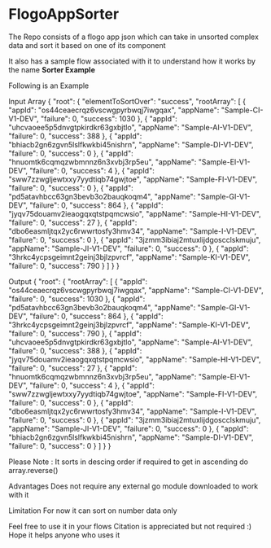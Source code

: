 # FlogoAppSorter
The Repo consists of a flogo app json which can take in unsorted complex data and sort it based on one of its component

It also has a sample flow associated with it to understand how it works by the name <b>Sorter Example</b>

Following is an Example 

Input Array
{
  "root": {
    "elementToSortOver": "success",
    "rootArray": [
      {
        "appId": "os44ceaecrqz6vscwgpyrbwqj7iwgqax",
        "appName": "Sample-CI-V1-DEV",
        "failure": 0,
        "success": 1030
      },
      {
        "appId": "uhcvaoee5p5dnvgtpkirdkr63gxbjtlo",
        "appName": "Sample-AI-V1-DEV",
        "failure": 0,
        "success": 388
      },
      {
        "appId": "bhiacb2gn6zgvn5lslfkwkbi45nishrn",
        "appName": "Sample-DI-V1-DEV",
        "failure": 0,
        "success": 0
      },
      {
        "appId": "hnuomtk6cqmqzwbmnnz6n3xvbj3rp5eu",
        "appName": "Sample-EI-V1-DEV",
        "failure": 0,
        "success": 4
      },
      {
        "appId": "sww7zzwgljewtxxy7yydtiqb74gwjtoe",
        "appName": "Sample-FI-V1-DEV",
        "failure": 0,
        "success": 0
      },
      {
        "appId": "pd5atavhbcc63gn3bevb3o2bauqkoqm4",
        "appName": "Sample-GI-V1-DEV",
        "failure": 0,
        "success": 864
      },
      {
        "appId": "jyqv75douamv2ieaogqxqtstpqmcwsio",
        "appName": "Sample-HI-V1-DEV",
        "failure": 0,
        "success": 27
      },
      {
        "appId": "dbo6easmljtqx2yc6rwwrtosfy3hmv34",
        "appName": "Sample-I-V1-DEV",
        "failure": 0,
        "success": 0
      },
      {
        "appId": "3jzmm3ibiaj2mtuxlijdgoscclskmuju",
        "appName": "Sample-JI-V1-DEV",
        "failure": 0,
        "success": 0
      },
      {
        "appId": "3hrkc4ycpsgeimnt2geinj3bjlzpvrcf",
        "appName": "Sample-KI-V1-DEV",
        "failure": 0,
        "success": 790
      }
    ]
  }
}



Output 
{
  "root": {
    "rootArray": [
      {
        "appId": "os44ceaecrqz6vscwgpyrbwqj7iwgqax",
        "appName": "Sample-CI-V1-DEV",
        "failure": 0,
        "success": 1030
      },
      {
        "appId": "pd5atavhbcc63gn3bevb3o2bauqkoqm4",
        "appName": "Sample-GI-V1-DEV",
        "failure": 0,
        "success": 864
      },
      {
        "appId": "3hrkc4ycpsgeimnt2geinj3bjlzpvrcf",
        "appName": "Sample-KI-V1-DEV",
        "failure": 0,
        "success": 790
      },
      {
        "appId": "uhcvaoee5p5dnvgtpkirdkr63gxbjtlo",
        "appName": "Sample-AI-V1-DEV",
        "failure": 0,
        "success": 388
      },
      {
        "appId": "jyqv75douamv2ieaogqxqtstpqmcwsio",
        "appName": "Sample-HI-V1-DEV",
        "failure": 0,
        "success": 27
      },
      {
        "appId": "hnuomtk6cqmqzwbmnnz6n3xvbj3rp5eu",
        "appName": "Sample-EI-V1-DEV",
        "failure": 0,
        "success": 4
      },
      {
        "appId": "sww7zzwgljewtxxy7yydtiqb74gwjtoe",
        "appName": "Sample-FI-V1-DEV",
        "failure": 0,
        "success": 0
      },
      {
        "appId": "dbo6easmljtqx2yc6rwwrtosfy3hmv34",
        "appName": "Sample-I-V1-DEV",
        "failure": 0,
        "success": 0
      },
      {
        "appId": "3jzmm3ibiaj2mtuxlijdgoscclskmuju",
        "appName": "Sample-JI-V1-DEV",
        "failure": 0,
        "success": 0
      },
      {
        "appId": "bhiacb2gn6zgvn5lslfkwkbi45nishrn",
        "appName": "Sample-DI-V1-DEV",
        "failure": 0,
        "success": 0
      }
    ]
  }
}

Please Note : It sorts in descing order if required to get in ascending do array.reverse()

Advantages
Does not require any external go module downloaded to work with it

Limitation
For now it can sort on number data only 

Feel free to use it in your flows 
Citation is appreciated but not required :) 
Hope it helps anyone who uses it 

